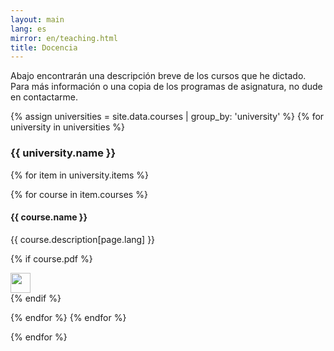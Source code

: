 ```yaml
---
layout: main
lang: es
mirror: en/teaching.html
title: Docencia
---
```

Abajo encontrarán una descripción breve de los cursos que he dictado. Para más información o una copia de los programas
de asignatura, no dude en contactarme.

{% assign universities = site.data.courses | group_by: 'university' %}
{% for university in universities %}

### {{ university.name }}

{% for item in university.items %}

{% for course in item.courses %}

#### {{ course.name }}

{{ course.description[page.lang] }}

{% if course.pdf %}
<div class="col-1">
  <a href="{{ site.baseurl }}{{ course.pdf }}"><img src="{{ site.baseurl }}/img/icons/pdf.png" width="32" /></a>
</div>
{% endif %}

{% endfor %}
{% endfor %}

{% endfor %}